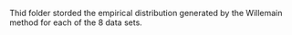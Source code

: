 Thid folder storded the empirical distribution generated by the Willemain method for each of the 8 data sets.
